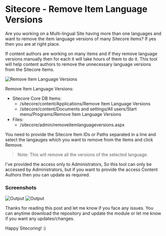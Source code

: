 # Sitecore - Remove Item Language Versions

Are you working on a Multi-lingual Site having more than one languages and want to remove the item language versions of many Sitecore items? If yes then you are at right place.

If content authors are working on many items and if they remove language versions manually then for each it will take hours of them to do it. This tool will help content authors to remove the unnecessary language versions from the Sitecore Items.

![Remove Item Language Versions](http://www.nikkipunjabi.com/Sitecore/RemoveItemLanguageVersions/3.png "Remove Item Language Versions")

Remove Item Language Versions:
  - Sitecore Core DB Items: 
    - /sitecore/content/Applications/Remove Item Language Versions
    - /sitecore/content/Documents and settings/All users/Start menu/Programs/Remove Item Language Versions
  - Files:
    - /sitecore/admin/removeitemlanguageversions.aspx

You need to provide the Sitecore Item IDs or Paths separated in a line and select the langauges which you want to remove from the items and click Remove. 

> Note: This will remove all the versions of the selected language.

I've provided the access only to Administrators, So this tool can only be accessed by Administrators, but if you want to provide the access Content Authors then you can update as required. 

### Screenshots
![Output](http://www.nikkipunjabi.com/Sitecore/RemoveItemLanguageVersions/1.png "Output")
![Output](http://www.nikkipunjabi.com/Sitecore/RemoveItemLanguageVersions/2.png "Output")

Thanks for reading this post and let me know if you face any issues.
You can anytime download the repository and update the module or let me know if you want any updates/changes.

Happy Sitecoring! :)
